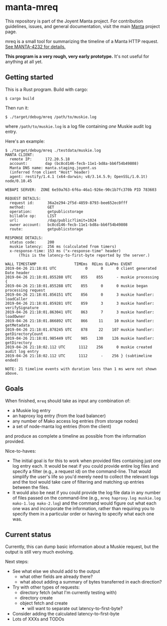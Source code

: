 # manta-mreq

This repository is part of the Joyent Manta project.  For contribution
guidelines, issues, and general documentation, visit the main
[Manta](http://github.com/joyent/manta) project page.

mreq is a small tool for summarizing the timeline of a Manta HTTP request.
[See MANTA-4232 for details.](http://smartos.org/bugview/MANTA-4232)


**This program is a very rough, very early prototype.**  It's not useful for
anything at all yet.


## Getting started

This is a Rust program.  Build with cargo:

    $ cargo build

Then run it:

    $ ./target/debug/mreq /path/to/muskie.log

where `/path/to/muskie.log` is a log file containing *one* Muskie audit log
entry.

Here's an example:

    $ ./target/debug/mreq ./testdata/muskie.log 
    MANTA CLIENT:
      remote IP:      172.20.5.18
      account:        dap (bc8cd146-fecb-11e1-bd8a-bb6f54b49808)
      Manta DNS name: manta.staging.joyent.us
      (inferred from client "Host" header)
      agent: restify/1.4.1 (x64-darwin; v8/3.14.5.9; OpenSSL/1.0.1t) node/0.10.45
    
    WEBAPI SERVER:  ZONE 6e59a763-6f6a-46a1-926e-90c1b7fc370b PID 783603
    
    REQUEST DETAILS:
      request id:      36a2e294-2f5d-4859-8793-bee652ec0fff
      method:          GET
      operation:       getpublicstorage
      billable op:     LIST
      url:             /dap/public?limit=1024
      owner account:   bc8cd146-fecb-11e1-bd8a-bb6f54b49808
      route:           getpublicstorage
    
    RESPONSE DETAILS:
      status code:     200
      muskie latency:  256 ms (calculated from timers)
      x-response-time: 153 ms ("x-response-time" header)
          (This is the latency-to-first-byte reported by the server.)
    
    WALL TIMESTAMP                 TIMEms  RELms ELAPms EVENT
    2019-04-26 21:18:01 UTC             0      0      0 client generated Date header
    2019-04-26 21:18:01.855288 UTC    855    855      - muskie processing {
    2019-04-26 21:18:01.855288 UTC    855      0      0 muskie began processing request
    2019-04-26 21:18:01.856151 UTC    856      0      3 muskie handler: loadCaller
    2019-04-26 21:18:01.859281 UTC    859      3      3 muskie handler: verifySignature
    2019-04-26 21:18:01.863041 UTC    863      7      3 muskie handler: loadOwner
    2019-04-26 21:18:01.866892 UTC    866     11     10 muskie handler: getMetadata
    2019-04-26 21:18:01.878245 UTC    878     22    107 muskie handler: getDirectoryCount
    2019-04-26 21:18:01.985449 UTC    985    130    126 muskie handler: getDirectory
    2019-04-26 21:18:02.112 UTC      1112    256      0 muskie created audit log entry
    2019-04-26 21:18:02.112 UTC      1112      -    256 } (subtimeline ended)
    
    NOTE: 21 timeline events with duration less than 1 ms were not shown above.


## Goals

When finished, `mreq` should take as input any combination of:

- a Muskie log entry
- an haproxy log entry (from the load balancer)
- any number of Mako access log entries (from storage nodes)
- a set of node-manta log entries (from the client)

and produce as complete a timeline as possible from the information provided.

Nice-to-haves:

- The initial goal is for this to work when provided files containing just one
  log entry each.  It would be neat if you could provide entire log files and
  specify a filter (e.g., a request id) on the command-line.  That would
  simplify the user's life so you'd merely need to collect the relevant logs and
  the tool would take care of filtering and matching up entries between the
  files.
- It would also be neat if you could provide the log file data in any number of
  files passed on the command-line (e.g., `mreq haproxy.log muskie.log
  mako-1.log mako-2.log`) and the command would figure out what each one was and
  incorporate the information, rather than requiring you to specify them in a
  particular order or having to specify what each one was.


## Current status

Currently, this can dump basic information about a Muskie request, but the
output is still very much evolving.

Next steps:
- See what else we should add to the output
  - what other fields are already there?
  - what about adding a summary of bytes transferred in each direction?
- Try with other types of requests:
  - directory fetch (what I'm currently testing with)
  - directory create
  - object fetch and create
    - will want to separate out latency-to-first-byte?
- Consider adding the calculated latency-to-first-byte
- Lots of XXXs and TODOs
